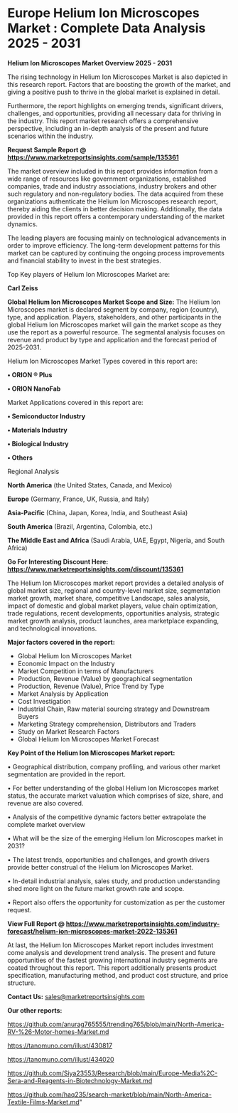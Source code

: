# Europe Helium Ion Microscopes Market : Complete Data Analysis 2025 - 2031

<Strong> Helium Ion Microscopes Market Overview 2025 - 2031</strong>

The rising technology in Helium Ion Microscopes Market is also depicted in this research report. Factors that are boosting the growth of the market, and giving a positive push to thrive in the global market is explained in detail.

Furthermore, the report highlights on emerging trends, significant drivers, challenges, and opportunities, providing all necessary data for thriving in the industry. This report market research offers a comprehensive perspective, including an in-depth analysis of the present and future scenarios within the industry.

<strong>Request Sample Report @ <a href=https://www.marketreportsinsights.com/sample/135361>https://www.marketreportsinsights.com/sample/135361</a></strong>

The market overview included in this report provides information from a wide range of resources like government organizations, established companies, trade and industry associations, industry brokers and other such regulatory and non-regulatory bodies. The data acquired from these organizations authenticate the Helium Ion Microscopes research report, thereby aiding the clients in better decision making. Additionally, the data provided in this report offers a contemporary understanding of the market dynamics.

The leading players are focusing mainly on technological advancements in order to improve efficiency. The long-term development patterns for this market can be captured by continuing the ongoing process improvements and financial stability to invest in the best strategies.

Top Key players of Helium Ion Microscopes Market are:

<strong>Carl Zeiss</strong>

<strong><b>Global Helium Ion Microscopes Market Scope and Size:</b></strong>
The Helium Ion Microscopes market is declared segment by company, region (country), type, and application. Players, stakeholders, and other participants in the global Helium Ion Microscopes market will gain the market scope as they use the report as a powerful resource. The segmental analysis focuses on revenue and product by type and application and the forecast period of 2025-2031.

Helium Ion Microscopes Market Types covered in this report are:

<strong>• ORION ® Plus

• ORION NanoFab</strong>

Market Applications covered in this report are:

<strong>• Semiconductor Industry

• Materials Industry

• Biological Industry

• Others</strong> 

Regional Analysis

<strong>North America</strong> (the United States, Canada, and Mexico)

<strong>Europe</strong> (Germany, France, UK, Russia, and Italy)

<strong>Asia-Pacific</strong> (China, Japan, Korea, India, and Southeast Asia)

<strong>South America</strong> (Brazil, Argentina, Colombia, etc.)

<strong>The Middle East and Africa</strong> (Saudi Arabia, UAE, Egypt, Nigeria, and South Africa)

<strong>Go For Interesting Discount Here: <a href=https://www.marketreportsinsights.com/discount/135361>https://www.marketreportsinsights.com/discount/135361</a></strong>

The Helium Ion Microscopes market report provides a detailed analysis of global market size, regional and country-level market size, segmentation market growth, market share, competitive Landscape, sales analysis, impact of domestic and global market players, value chain optimization, trade regulations, recent developments, opportunities analysis, strategic market growth analysis, product launches, area marketplace expanding, and technological innovations.

<strong><b>Major factors covered in the report:</b></strong>
<ul>
  <li>Global Helium Ion Microscopes Market </li>
  <li>Economic Impact on the Industry</li>
  <li>Market Competition in terms of Manufacturers</li>
  <li>Production, Revenue (Value) by geographical segmentation</li>
  <li>Production, Revenue (Value), Price Trend by Type</li>
  <li>Market Analysis by Application</li>
  <li>Cost Investigation</li>
  <li>Industrial Chain, Raw material sourcing strategy and Downstream Buyers</li>
  <li>Marketing Strategy comprehension, Distributors and Traders</li>
  <li>Study on Market Research Factors</li>
  <li>Global Helium Ion Microscopes Market Forecast</li>
</ul>

<strong><b>Key Point of the Helium Ion Microscopes Market report:</b></strong>

• Geographical distribution, company profiling, and various other market segmentation are provided in the report.

• For better understanding of the global Helium Ion Microscopes market status, the accurate market valuation which comprises of size, share, and revenue are also covered.

• Analysis of the competitive dynamic factors better extrapolate the complete market overview

• What will be the size of the emerging Helium Ion Microscopes market in 2031?

• The latest trends, opportunities and challenges, and growth drivers provide better construal of the Helium Ion Microscopes Market.

• In-detail industrial analysis, sales study, and production understanding shed more light on the future market growth rate and scope.

• Report also offers the opportunity for customization as per the customer request.

<strong><b>View Full Report @ <a href=https://www.marketreportsinsights.com/industry-forecast/helium-ion-microscopes-market-2022-135361>https://www.marketreportsinsights.com/industry-forecast/helium-ion-microscopes-market-2022-135361</a></b></strong>


At last, the Helium Ion Microscopes Market report includes investment come analysis and development trend analysis. The present and future opportunities of the fastest growing international industry segments are coated throughout this report. This report additionally presents product specification, manufacturing method, and product cost structure, and price structure.

<strong>Contact Us:</strong>
sales@marketreportsinsights.com

<strong>Our other reports:</strong>

<a href=https://github.com/anurag765555/trending765/blob/main/North-America-RV-%26-Motor-homes-Market.md>https://github.com/anurag765555/trending765/blob/main/North-America-RV-%26-Motor-homes-Market.md</a>

<a href=https://tanomuno.com/illust/430817>https://tanomuno.com/illust/430817</a>

<a href=https://tanomuno.com/illust/434020>https://tanomuno.com/illust/434020</a>

<a href=https://github.com/Siya23553/Research/blob/main/Europe-Media%2C-Sera-and-Reagents-in-Biotechnology-Market.md>https://github.com/Siya23553/Research/blob/main/Europe-Media%2C-Sera-and-Reagents-in-Biotechnology-Market.md</a>

<a href=https://github.com/haq235/search-market/blob/main/North-America-Textile-Films-Market.md>https://github.com/haq235/search-market/blob/main/North-America-Textile-Films-Market.md</a>"
